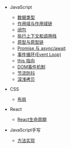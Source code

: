 - JavaScript

  - [数据类型](/blog/dataType.md)
  - [作用域与作用域链](/blog/scope.md)
  - [闭包](/blog/closure.md)
  - [执行上下文和调用栈](/blog/executionContext.md)
  - [原型与原型链](/blog/prototype.md)
  - [Promise 与 async/await](/blog/promiseAndasync.md)
  - [事件循环(Event Loop)](/blog/eventLoop.md)
  - [this 指向](/blog/this.md)
  - [DOM事件机制](/blog/eventMechanism.md)
  - [节流防抖](/blog/throttleAndDebounce.md)
  - [深浅拷贝](/blog/copy.md)

- CSS

  - [布局](/blog/layout.md)

- React

  - [React生命周期](/blog/reactLifecycle.md)

- JavaScript手写

   - [方法实现](/blog/seal.md) 

